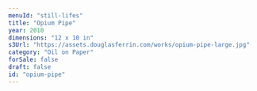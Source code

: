 ```yaml
---
menuId: "still-lifes"
title: "Opium Pipe"
year: 2010
dimensions: "12 x 10 in"
s3Url: "https://assets.douglasferrin.com/works/opium-pipe-large.jpg"
category: "Oil on Paper"
forSale: false
draft: false
id: "opium-pipe"
---
```

